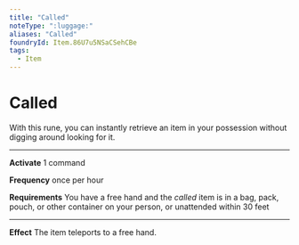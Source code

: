 ```yaml
---
title: "Called"
noteType: ":luggage:"
aliases: "Called"
foundryId: Item.86U7u5NSaCSehCBe
tags:
  - Item
---
```


# Called

With this rune, you can instantly retrieve an item in your possession without digging around looking for it.

* * *

**Activate** 1 command

**Frequency** once per hour

**Requirements** You have a free hand and the _called_ item is in a bag, pack, pouch, or other container on your person, or unattended within 30 feet

* * *

**Effect** The item teleports to a free hand.
